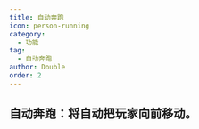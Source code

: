 ```yaml
---
title: 自动奔跑
icon: person-running
category:
  - 功能
tag:
  - 自动奔跑
author: Double
order: 2
---
```


## 自动奔跑：将自动把玩家向前移动。
